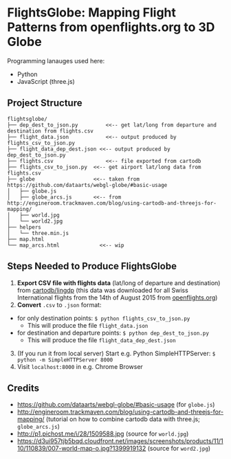 # FlightsGlobe: Mapping Flight Patterns from openflights.org to 3D Globe

Programming lanauges used here:
- Python
- JavaScript (three.js)

## Project Structure

```
flightsglobe/
├── dep_dest_to_json.py 		<<-- get lat/long from departure and destination from flights.csv
├── flight_data.json 			<<-- output produced by flights_csv_to_json.py
├── flight_data_dep_dest.json <<-- output produced by dep_dest_to_json.py
├── flights.csv 				<<-- file exported from cartodb
├── flights_csv_to_json.py 	<<-- get airport lat/long data from flights.csv
├── globe 					<<-- taken from https://github.com/dataarts/webgl-globe/#basic-usage
│   ├── globe.js  				
│   ├── globe_arcs.js 		<<-- from http://engineroom.trackmaven.com/blog/using-cartodb-and-threejs-for-mapping/
│   ├── world.jpg
│   └── world2.jpg
├── helpers
│   └── three.min.js
├── map.html
└── map_arcs.html             <<-- wip
``` 

## Steps Needed to Produce FlightsGlobe
1. **Export CSV file with flights data** (lat/long of departure and destination) from [cartodb/lingdp](https://lingdp.cartodb.com/tables/start_dest_points/public) (this data was downloaded for all Swiss International flights from the 14th of August 2015 from [openflights.org](www.openflights.org))
2. **Convert** `.csv` to `.json` format:
  - for only destination points: `$ python flights_csv_to_json.py`
    - This will produce the file `flight_data.json`
  - for destination and departure points: `$ python dep_dest_to_json.py`
    - This will produce the file `flight_data_dep_dest.json`

3. (If you run it from local server) Start e.g. Python SimpleHTTPServer: 
`$ python -m SimpleHTTPServer 8000`
4. Visit `localhost:8000` in e.g. Chrome Browser

## Credits
- https://github.com/dataarts/webgl-globe/#basic-usage (for `globe.js`)
- http://engineroom.trackmaven.com/blog/using-cartodb-and-threejs-for-mapping/ (tutorial on how to combine cartodb data with three.js; `globe_arcs.js`)
- http://p1.pichost.me/i/28/1509588.jpg (source for `world.jpg`)
- https://d3ui957tjb5bqd.cloudfront.net/images/screenshots/products/11/110/110839/007-world-map-o.jpg?1399919132 (source for `word2.jpg`)


